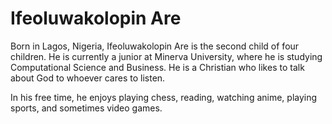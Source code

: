 # Ifeoluwakolopin Are

Born in Lagos, Nigeria, Ifeoluwakolopin Are is the second child of four children. He is currently a junior at Minerva University, where he is studying Computational Science and Business.
He is a Christian who likes to talk about God to whoever cares to listen.

In his free time, he enjoys playing chess, reading, watching anime, playing sports, and sometimes video games.